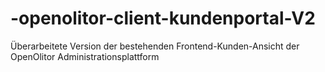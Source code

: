 # -openolitor-client-kundenportal-V2
Überarbeitete Version der bestehenden Frontend-Kunden-Ansicht der OpenOlitor Administrationsplattform

